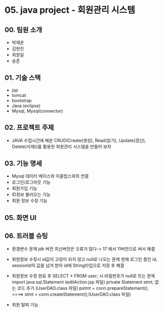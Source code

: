 # 05. java project - 회원관리 시스템

## 00. 팀원 소개
- 박재운
- 김현진
- 최원일
- 송준

## 01. 기술 스택
- jsp
- tomcat 
- bootstrap
- Java (eclipse)
- Mysql, Mysql(connector)

## 02. 프로젝트 주제
- JAVA 수업시간에 배운 CRUD(Create(생성), Read(읽기), Update(갱신), Delete(삭제))를 활용한 회원관리 시스템을 만들어 보자

## 03. 기능 명세
- Mysql 데이터 베이스와 이클립스와의 연결
- 로그인/로그아웃 기능 
- 회원가입 기능 
- ID정보 불러오는 기능
- 회원 정보 수정 기능

## 05. 화면 UI


## 06. 트러블 슈팅
- 환경변수 문제
jdk 버전 최신버전은 오류가 많다-> 17 에서 11버전으로 써서 해결

- 회원정보 수정시 id값이 고정이 되지 않고 null로 나오는 문제
현재 로그인 중인 id, sessionId의 값을 넘겨 받아 id에 String타입으로 저장 후 해결

- 회원정보 수정 완료 후 SELECT * FROM user; 시 비밀번호가 null로 뜨는 문제
import java.sql.Statement (editAction.jsp 파일)
private Statement stmt; 없는 코드 추가 (UserDAO.class 파일)
pstmt = conn.prepareStatement();     ====> 	stmt = conn.createStatement();(UserDAO.class 파일)

- 회원 탈퇴 기능
